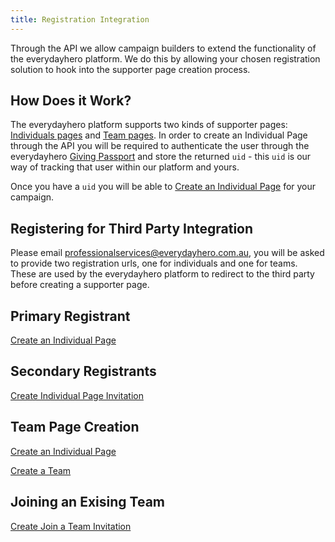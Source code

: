 ```yaml
---
title: Registration Integration
---
```


Through the API we allow campaign builders to extend the functionality
of the everydayhero platform. We do this by allowing your chosen
registration solution to hook into the supporter page creation process.

## How Does it Work?

The everydayhero platform supports two kinds of supporter pages:
[Individuals pages](/glossary/) and [Team
pages](/overview#glossary/). In order to create an Individual Page
through the API you will be required to authenticate the user through
the everydayhero [Giving Passport](/oauth-integration/#how-to-authenticate-with-edh-passport) and store the
returned `uid` - this `uid` is our way of tracking that user within our
platform and yours.

Once you have a `uid` you will be able to [Create an Individual
Page](/pages#create-an-individual-page) for your campaign.

## Registering for Third Party Integration

Please email
[professionalservices@everydayhero.com.au](mailto:professionalservices@everydayhero.com.au), you will be
asked to provide two registration urls, one for individuals and one for
teams. These are used by the everydayhero platform to redirect to the
third party before creating a supporter page.

## Primary Registrant

[Create an Individual Page](/pages#create-an-individual-page)

## Secondary Registrants

[Create Individual Page
Invitation](/invitations#create-individual-page-invitation)

## Team Page Creation

[Create an Individual Page](/pages#create-an-individual-page)

[Create a Team](/teams#create-a-team)

## Joining an Exising Team

[Create Join a Team
Invitation](/invitations#create-join-a-team-invitation)
